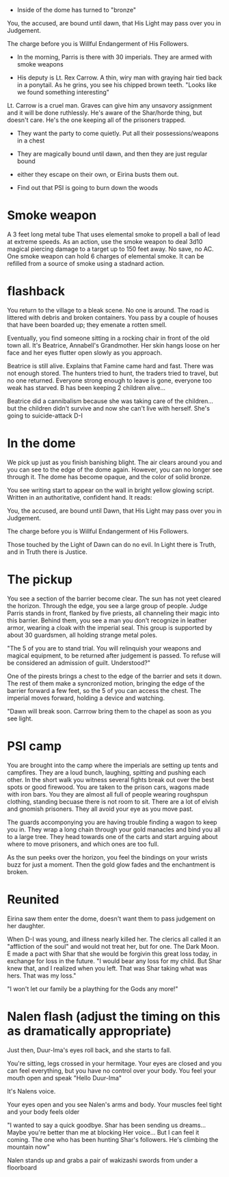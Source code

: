 * Inside of the dome has turned to "bronze"

You, the accused, are bound until dawn, that His Light may pass over you in Judgement.

The charge before you is Willful Endangerment of His Followers.

* In the morning, Parris is there with 30 imperials. They are armed with smoke weapons

* His deputy is Lt. Rex Carrow. A thin, wiry man with graying hair tied back in a ponytail. As he grins, you see his chipped brown teeth. "Looks like we found something interesting"

Lt. Carrow is a cruel man. Graves can give him any unsavory assignment and it will be done ruthlessly. He's aware of the Shar/horde thing, but doesn't care. He's the one keeping all of the prisoners trapped.

* They want the party to come quietly. Put all their possessions/weapons in a chest

* They are magically bound until dawn, and then they are just regular bound

* either they escape on their own, or Eirina busts them out.

* Find out that PSI is going to burn down the woods

# Smoke weapon
A 3 feet long metal tube That uses elemental smoke to propell a ball of lead at extreme speeds.
As an action, use the smoke weapon to deal 3d10 magical piercing damage to a target up to 150 feet away. No save, no AC. One smoke weapon can hold 6 charges of elemental smoke. It can be refilled from a source of smoke using a stadnard action.

# flashback

You return to the village to a bleak scene. No one is around. The road is littered with debris and broken containers. You pass by a couple of houses that have been boarded up; they emenate a rotten smell.

Eventually, you find someone sitting in a rocking chair in front of the old town all. It's Beatrice, Annabell's Grandmother. Her skin hangs loose on her face and her eyes flutter open slowly as you approach.

Beatrice is still alive. Explains that Famine came hard and fast. There was not enough stored. The hunters tried to hunt, the traders tried to travel, but no one returned. Everyone strong enough to leave is gone, everyone too weak has starved. B has been keeping 2 children alive...

Beatrice did a cannibalism because she was taking care of the children... but the children didn't survive and now she can't live with herself. She's going to suicide-attack D-I

# In the dome

We pick up just as you finish banishing blight. The air clears around you and you can see to the edge of the dome again. However, you can no longer see through it. The dome has become opaque, and the color of solid bronze.

You see writing start to appear on the wall in bright yellow glowing script. Written in an authoritative, confident hand. It reads:

You, the accused, are bound until Dawn, that His Light may pass over you in Judgement.

The charge before you is Willful Endangerment of His Followers.

Those touched by the Light of Dawn can do no evil. In Light there is Truth, and in Truth there is Justice.

# The pickup

You see a section of the barrier become clear. The sun has not yeet cleared the horizon. Through the edge, you see a large group of people. Judge Parris stands in front, flanked by five priests, all channeling their magic into this barrier. Behind them, you see a man you don't recognize in leather armor, wearing a cloak with the imperial seal. This group is supported by about 30 guardsmen, all holding strange metal poles.

"The 5 of you are to stand trial. You will relinquish your weapons and magical equipment, to be returned after judgement is passed. To refuse will be considered an admission of guilt. Understood?"

One of the pirests brings a chest to the edge of the barrier and sets it down. The rest of them make a syncronized motion, bringing the edge of the barrier forward a few feet, so the 5 of you can access the chest. The imperial moves forward, holding a device and watching.

"Dawn will break soon. Carrrow bring them to the chapel as soon as you see light.

# PSI camp

You are brought into the camp where the imperials are setting up tents and campfires. They are a loud bunch, laughing, spitting and pushing each other. In the short walk you witness several fights break out over the best spots or good firewood. You are taken to the prison cars, wagons made with iron bars. You they are almost all full of people wearing roughspun clothing, standing becuase there is not room to sit. There are a lot of elvish and gnomish prisoners. They all avoid your eye as you move past.

The guards accomponying you are having trouble finding a wagon to keep you in. They wrap a long chain through your gold manacles and bind you all to a large tree. They head towards one of the carts and start arguing about where to move prisoners, and which ones are too full.

As the sun peeks over the horizon, you feel the bindings on your wrists buzz for just a moment. Then the gold glow fades and the enchantment is broken.

# Reunited

Eirina saw them enter the dome, doesn't want them to pass judgement on her daughter.

When D-I was young, and illness nearly killed her. The clerics all called it an "affliction of the soul" and would not treat her, but for one. The Dark Moon. E made a pact with Shar that she would be forgivin this great loss today, in exchange for loss in the future. "I would bear any loss for my child. But Shar knew that, and I realized when you left. That was Shar taking what was hers. That was my loss."

"I won't let our family be a plaything for the Gods any more!"

# Nalen flash (adjust the timing on this as dramatically appropriate)

Just then, Duur-Ima's eyes roll back, and she starts to fall.

You're sitting, legs crossed in your hermitage. Your eyes are closed and you can feel everything, but you have no control over your body. You feel your mouth open and speak "Hello Duur-Ima"

It's Nalens voice.

Your eyes open and you see Nalen's arms and body. Your muscles feel tight and your body feels older

"I wanted to say a quick goodbye. Shar has been sending us dreams... Maybe you're better than me at blocking Her voice... But I can feel it coming. The one who has been hunting Shar's followers. He's climbing the mountain now"

Nalen stands up and grabs a pair of wakizashi swords from under a floorboard